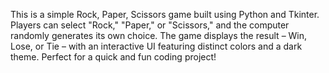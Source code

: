 This is a simple Rock, Paper, Scissors game built using Python and Tkinter. Players can select "Rock," "Paper," or "Scissors," and the computer randomly generates its own choice. The game displays the result – Win, Lose, or Tie – with an interactive UI featuring distinct colors and a dark theme. Perfect for a quick and fun coding project!
